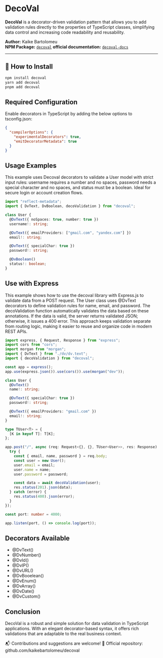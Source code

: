 # DecoVal

**DecoVal** is a decorator-driven validation pattern that allows you to add validation rules directly to the properties of TypeScript classes, simplifying data control and increasing code readability and reusability.

**Author:** Kaike Bartolomeu  
**NPM Package:** [`decoval`](https://www.npmjs.com/package/decoval)
**official documentation:** [`decoval-docs`](https://decoval-docs.vercel.app/docs)

---

## 🚀 How to Install

```bash
npm install decoval
yarn add decoval
pnpm add decoval
```

## Required Configuration

Enable decorators in TypeScript by adding the below options to tsconfig.json:

```json
{
  "compilerOptions": {
    "experimentalDecorators": true,
    "emitDecoratorMetadata": true
  }
}
```

## Usage Examples

This example uses Decoval decorators to validate a User model with strict input rules: username requires a number and no spaces, password needs a special character and no spaces, and status must be a boolean. Ideal for secure login or account creation flows.

```ts
import "reflect-metadata";
import { DvText, DvBoolean, decoValidation } from "decoval";

class User {
  @DvText({ noSpaces: true, number: true })
  username!: string;

  @DvText({ emailProviders: ["gmail.com", "yandex.com"] })
  email!: string;

  @DvText({ specialChar: true })
  password!: string;

  @DvBoolean()
  status!: boolean;
}
```

## Use with Express

This example shows how to use the decoval library with Express.js to validate data from a POST request. The User class uses @DvText decorators to define validation rules for name, email, and password. The decoValidation function automatically validates the data based on these annotations. If the data is valid, the server returns validated JSON; otherwise, it issues a 400 error. This approach keeps validation separate from routing logic, making it easier to reuse and organize code in modern REST APIs.

```ts
import express, { Request, Response } from "express";
import cors from "cors";
import morgan from "morgan";
import { DvText } from "./dv/dv.text";
import { decoValidation } from "decoval";

const app = express();
app.use(express.json()).use(cors()).use(morgan("dev"));

class User {
  @DvText()
  name!: string;

  @DvText({ specialChar: true })
  password!: string;

  @DvText({ emailProviders: "gmail.com" })
  email!: string;
}

type TUser<T> = {
  [K in keyof T]: T[K];
};

app.post("/", async (req: Request<{}, {}, TUser<User>>, res: Response) => {
  try {
    const { email, name, password } = req.body;
    const user = new User();
    user.email = email;
    user.name = name;
    user.password = password;

    const data = await decoValidation(user);
    res.status(201).json(data);
  } catch (error) {
    res.status(400).json(error);
  }
});

const port: number = 4000;

app.listen(port, () => console.log(port));
```

## Decorators Available

- @DvText()
- @DvNumber()
- @DvId()
- @DvIP()
- @DvURL()
- @DvBooelean()
- @DvEnum()
- @DvArray()
- @DvDate()
- @DvCustom()

## Conclusion

DecoVal is a robust and simple solution for data validation in TypeScript applications. With an elegant decorator-based syntax, it offers rich validations that are adaptable to the real business context.

📬 Contributions and suggestions are welcome!
🔗 Official repository: github.com/kaikebartolomeu/decoval
